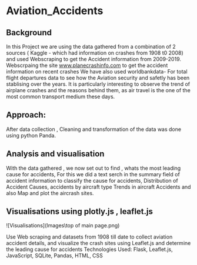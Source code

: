 # Aviation_Accidents
## Background 
In this Project we are using the data gathered from a combination of 2 sources ( Kaggle - which had information on crashes from 1908 t0 2008) and used Webscraping to get the Accident information from 2009-2019. Webscrpaing the site   www.planecrashinfo.com to get the accident information on recent crashes  We have also used worldbankdata- For total flight departures data to see how the Aviation security and safetly has been stablising over the years. It is particularly interesting to observe the trend of airplane crashes and the reasons behind them, as air travel is the one of the most common transport medium these days. 

## Approach: 

 After data collection , Cleaning and transformation of the data was done using python Panda.
 
## Analysis and visualisation

   With the data gathered , we now set out to find , whats the most leading cause for accidents, For this we did a text serch in the summary field of accident information to classify the cause for accidents, Distribution of Accident Causes, accidents by aircraft type
 Trends in aircraft Accidents and also Map and plot the aircrash sites.
 
## Visualisations using plotly.js , leaflet.js 
![Visualisations](Images\top of main page.png)


Use Web scraping and datasets from 1908 till date to collect aviation accident details, and visualize the crash sites using Leaflet.js and determine the leading cause for accidents 
Technologies Used:  Flask, Leaflet.js, JavaScript, SQLite, Pandas, HTML, CSS

